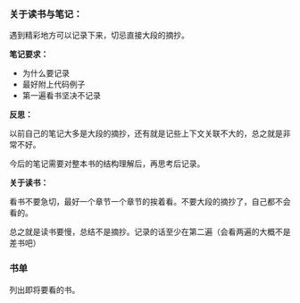 ### 关于读书与笔记：       

遇到精彩地方可以记录下来，切忌直接大段的摘抄。       



**笔记要求：**     

* 为什么要记录
* 最好附上代码例子
* 第一遍看书坚决不记录



**反思：**       

以前自己的笔记大多是大段的摘抄，还有就是记些上下文关联不大的，总之就是非常不好。     

今后的笔记需要对整本书的结构理解后，再思考后记录。        





**关于读书：**         

看书不要急切，最好一个章节一个章节的挨着看。不要大段的摘抄了，自己都不会看的。       



总之就是读书要慢，总结不是摘抄。记录的话至少在第二遍（会看两遍的大概不是差书吧）     



### 书单

列出即将要看的书。      







